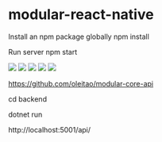 # modular-react-native

Install an npm package globally
npm install

Run server
npm start

<img src="https://github.com/oleitao/modular-react-native/blob/main/src/screens/Assets/png/menu.png">

<img src="https://github.com/oleitao/modular-react-native/blob/main/src/screens/Assets/png/check-internet-connection.png">

<img src="https://github.com/oleitao/modular-react-native/blob/main/src/screens/Assets/png/pagination-slider.png">

<img src="https://github.com/oleitao/modular-react-native/blob/main/src/screens/Assets/png/qr-code-generation.png">

<img src="https://github.com/oleitao/modular-react-native/blob/main/src/screens/Assets/png/qr-code.png">

https://github.com/oleitao/modular-core-api

cd backend

dotnet run

http://localhost:5001/api/

